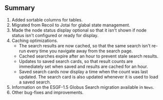 ## Summary

1. Added sortable columns for tables.
2. Migrated from Recoil to Jotai for glabal state management.
3. Made the node status display optional so that it isn't shown if node status isn't configured or ready for display.
4. Caching optimizations.
   - The search results are now cached, so that the same search isn't re-run every time you navigate away from the search page.
   - Cached searches expire after an hour to prevent stale search results.
   - Updates to saved search cards, so that result counts are immediately set when saved and results are cached for an hour.
   - Saved search cards now display a time when the count was last updated. The search card is also updated whenever it is used to load a saved search.
5. Information on the ESGF-1.5 Globus Search migration available in `News`.
6. Other bug-fixes and improvements.
